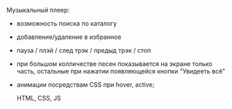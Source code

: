 Музыкальный плеер:
 - возможность поиска по каталогу
 - добавление/удаление в избранное
 - пауза / плэй / след трэк / предыд трэк / стоп
 - при большом колличестве песен показывается на экране только часть,
   остальные при нажатии появляющейся кнопки "Увидееть всё"
 - анимации посредствам СSS при hover, active;   
   
   HTML, CSS, JS
